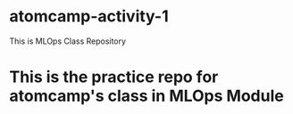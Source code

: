 # atomcamp-activity-1

This is MLOps Class Repository

# This is the practice repo for atomcamp's class in MLOps Module
